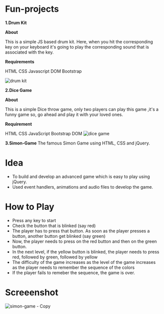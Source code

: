 # Fun-projects

**1.Drum Kit**

**About**

This is a simple JS based drum kit. Here, when you hit the corresponding key on your keyboard it's going to play the corresponding sound that is associated with the key.

**Requirements**

HTML
CSS
Javascript
DOM
Bootstrap

![drum kit](https://user-images.githubusercontent.com/90760374/179043472-80b52e2a-27d4-459d-97cd-6ea7ab63fbc7.png)


**2.Dice Game**

**About**

This is a simple Dice throw game, only two players can play this game ,it's a funny game so, go ahead and play it with your loved ones.

**Requirement**

HTML
CSS
JavaScript
Bootstrap
DOM
![dice game](https://user-images.githubusercontent.com/90760374/179043796-2953af66-99be-4d4a-8a49-5dd8b9a05fe8.png)

**3.Simon-Game**
The famous Simon Game using HTML, CSS and jQuery.

# Idea
* To build and develop an advanced game which is easy to play using jQuery.
* Used event handlers, animations and audio files to develop the game.

# How to Play
* Press any key to start
* Check the button that is blinked (say red)
* The player has to press that button. As soon as the player presses a button, another button get blinked (say green)
* Now, the player needs to press on the red button and then on the green button. 
* In the next level, if the yellow button is blinked, the player needs to press red, followed by green, followed by yellow
* The difficulty of the game increases as the level of the game increases as the player needs to remember the sequence of the colors
* If the player fails to remeber the sequence, the game is over.

# Screeenshot
![simon-game - Copy](https://user-images.githubusercontent.com/90760374/183305871-b31bcb3c-299c-466a-bd4c-ae37d96fc37a.png)

